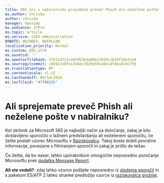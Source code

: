 ```yaml
---
title: 665 ali v nabiralniku prejemate preveč Phish ali neželene pošte?
ms.author: chrisda
author: chrisda
manager: dansimp
ms.audience: ITPro
ms.topic: article
ms.service: o365-administration
ROBOTS: NOINDEX, NOFOLLOW
localization_priority: Normal
ms.custom: 665,2578
ms.assetid: ''
ms.openlocfilehash: 17b31d712ce6fdb36da8bbc2839c2b1df1de3cb4
ms.sourcegitcommit: c6692ce0fa1358ec3529e59ca0ecdfdea4cdc759
ms.translationtype: MT
ms.contentlocale: sl-SI
ms.lasthandoff: 09/14/2020
ms.locfileid: "47700255"
---
```

# <a name="are-you-receiving-too-much-phish-or-spam-in-your-mailbox"></a>Ali sprejemate preveč Phish ali neželene pošte v nabiralniku?

Kot skrbnik za Microsoft 365 je najboljši način za določanje, zakaj je bilo dostavljeno sporočilo o lažnem predstavljanju ali neželenem sporočilu, če želite poslati vzorec Microsoftu v [Raziskovalcu](https://protection.office.com/reportsubmission). Takoj boste dobili povratne informacije, povezane s filtriranjem sporočil in zakaj je prišlo do težav.

Če želite, da bo easer, lahko uporabnikom omogočite neposredno poročanje Microsoftu prek [dodatka Message Report](https://appsource.microsoft.com/product/office/WA104381180?src=office&tab=Overview).

**Ali ste vedeli?**: zdaj lahko vzorce pošljete neposredno iz [sledenja sporočil](https://protection.office.com/messagetrace) in s paketom E5/ATP 2 lahko stranke predložijo vzorce iz [raziskovalca grožnje](https://docs.microsoft.com/microsoft-365/security/office-365-security/threat-explorer).
